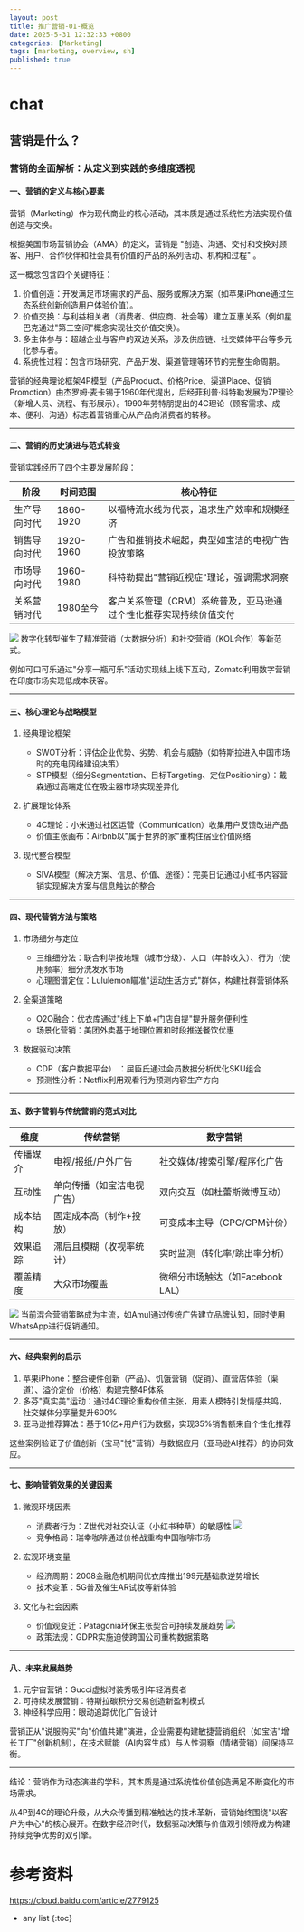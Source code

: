 ```yaml
---
layout: post
title: 推广营销-01-概览
date: 2025-5-31 12:32:33 +0800
categories: [Marketing]
tags: [marketing, overview, sh]
published: true
---
```


# chat

## 营销是什么？

### 营销的全面解析：从定义到实践的多维度透视

#### 一、营销的定义与核心要素

营销（Marketing）作为现代商业的核心活动，其本质是通过系统性方法实现价值创造与交换。

根据美国市场营销协会（AMA）的定义，营销是 "创造、沟通、交付和交换对顾客、用户、合作伙伴和社会具有价值的产品的系列活动、机构和过程" 。

这一概念包含四个关键特征：

1. 价值创造：开发满足市场需求的产品、服务或解决方案（如苹果iPhone通过生态系统创新创造用户体验价值）。
2. 价值交换：与利益相关者（消费者、供应商、社会等）建立互惠关系（例如星巴克通过"第三空间"概念实现社交价值交换）。
3. 多主体参与：超越企业与客户的双边关系，涉及供应链、社交媒体平台等多元化参与者。
4. 系统性过程：包含市场研究、产品开发、渠道管理等环节的完整生命周期。

营销的经典理论框架4P模型（产品Product、价格Price、渠道Place、促销Promotion）由杰罗姆·麦卡锡于1960年代提出，后经菲利普·科特勒发展为7P理论（新增人员、流程、有形展示）。1990年劳特朋提出的4C理论（顾客需求、成本、便利、沟通）标志着营销重心从产品向消费者的转移。

---
#### 二、营销的历史演进与范式转变
营销实践经历了四个主要发展阶段：

| 阶段               | 时间范围       | 核心特征                                                                 |
|--------------------|----------------|--------------------------------------------------------------------------|
| 生产导向时代   | 1860-1920      | 以福特流水线为代表，追求生产效率和规模经济                          |
| 销售导向时代   | 1920-1960      | 广告和推销技术崛起，典型如宝洁的电视广告投放策略                    |
| 市场导向时代   | 1960-1980      | 科特勒提出"营销近视症"理论，强调需求洞察                           |
| 关系营销时代   | 1980至今       | 客户关系管理（CRM）系统普及，亚马逊通过个性化推荐实现持续价值交付 |


![](https://metaso-static.oss-cn-beijing.aliyuncs.com/metaso/pdf2texts_reading_mode/figures/63ecb1c2-bfb9-4f7d-b75a-d466c475afb2/38_0.jpg)
数字化转型催生了精准营销（大数据分析）和社交营销（KOL合作）等新范式。

例如可口可乐通过"分享一瓶可乐"活动实现线上线下互动，Zomato利用数字营销在印度市场实现低成本获客。

---
#### 三、核心理论与战略模型
1. 经典理论框架
   - SWOT分析：评估企业优势、劣势、机会与威胁（如特斯拉进入中国市场时的充电网络建设决策）
   - STP模型（细分Segmentation、目标Targeting、定位Positioning）：戴森通过高端定位在吸尘器市场实现差异化

2. 扩展理论体系
   - 4C理论：小米通过社区运营（Communication）收集用户反馈改进产品
   - 价值主张画布：Airbnb以"属于世界的家"重构住宿业价值网络

3. 现代整合模型
   - SIVA模型（解决方案、信息、价值、途径）：完美日记通过小红书内容营销实现解决方案与信息触达的整合

---
#### 四、现代营销方法与策略
1. 市场细分与定位
   - 三维细分法：联合利华按地理（城市分级）、人口（年龄收入）、行为（使用频率）细分洗发水市场
   - 心理图谱定位：Lululemon瞄准"运动生活方式"群体，构建社群营销体系

2. 全渠道策略
   - O2O融合：优衣库通过"线上下单+门店自提"提升服务便利性
   - 场景化营销：美团外卖基于地理位置和时段推送餐饮优惠

3. 数据驱动决策
   - CDP（客户数据平台） ：屈臣氏通过会员数据分析优化SKU组合
   - 预测性分析：Netflix利用观看行为预测内容生产方向

---
#### 五、数字营销与传统营销的范式对比

| 维度           | 传统营销                         | 数字营销                           |
|----------------|----------------------------------|------------------------------------|
| 传播媒介   | 电视/报纸/户外广告               | 社交媒体/搜索引擎/程序化广告 |
| 互动性     | 单向传播（如宝洁电视广告）       | 双向交互（如杜蕾斯微博互动） |
| 成本结构   | 固定成本高（制作+投放）          | 可变成本主导（CPC/CPM计价）  |
| 效果追踪   | 滞后且模糊（收视率统计）         | 实时监测（转化率/跳出率分析）|
| 覆盖精度   | 大众市场覆盖                     | 微细分市场触达（如Facebook LAL） |


![](https://metaso-static.oss-cn-beijing.aliyuncs.com/metaso/pdf2texts_reading_mode/figures/a936411b-9a98-484a-a28f-53cf3118f8cf/647_0.jpg)
当前混合营销策略成为主流，如Amul通过传统广告建立品牌认知，同时使用WhatsApp进行促销通知。

---
#### 六、经典案例的启示
1. 苹果iPhone：整合硬件创新（产品）、饥饿营销（促销）、直营店体验（渠道）、溢价定价（价格）构建完整4P体系
2. 多芬"真实美"运动：通过4C理论重构价值主张，用素人模特引发情感共鸣，社交媒体分享量提升600%
3. 亚马逊推荐算法：基于10亿+用户行为数据，实现35%销售额来自个性化推荐

这些案例验证了价值创新（宝马"悦"营销）与数据应用（亚马逊AI推荐）的协同效应。

---
#### 七、影响营销效果的关键因素
1. 微观环境因素
   - 消费者行为：Z世代对社交认证（小红书种草）的敏感性
![](https://metaso-static.oss-cn-beijing.aliyuncs.com/metaso/pdf2texts_reading_mode/figures/5b5ab08d-c5ea-4bb5-8d5f-7e56c0da0910/480_0.jpg)
   - 竞争格局：瑞幸咖啡通过价格战重构中国咖啡市场

2. 宏观环境变量
   - 经济周期：2008金融危机期间优衣库推出199元基础款逆势增长
   - 技术变革：5G普及催生AR试妆等新体验

3. 文化与社会因素
   - 价值观变迁：Patagonia环保主张契合可持续发展趋势
![](https://metaso-static.oss-cn-beijing.aliyuncs.com/metaso/pdf2texts_reading_mode/figures/762661ff-23f3-423f-bcdb-88e33312bdc8/1_3.jpg)
   - 政策法规：GDPR实施迫使跨国公司重构数据策略

---
#### 八、未来发展趋势
1. 元宇宙营销：Gucci虚拟时装秀吸引年轻消费者
2. 可持续发展营销：特斯拉碳积分交易创造新盈利模式
3. 神经科学应用：眼动追踪优化广告设计

营销正从"说服购买"向"价值共建"演进，企业需要构建敏捷营销组织（如宝洁"增长工厂"创新机制），在技术赋能（AI内容生成）与人性洞察（情绪营销）间保持平衡。

---
结论：营销作为动态演进的学科，其本质是通过系统性价值创造满足不断变化的市场需求。

从4P到4C的理论升级，从大众传播到精准触达的技术革新，营销始终围绕"以客户为中心"的核心展开。在数字经济时代，数据驱动决策与价值观引领将成为构建持续竞争优势的双引擎。









# 参考资料

https://cloud.baidu.com/article/2779125

* any list
{:toc}